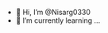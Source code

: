 - 👋 Hi, I’m @Nisarg0330
- 🌱 I’m currently learning ...

<!---
Nisarg0330/Nisarg0330 is a ✨ special ✨ repository because its `README.md` (this file) appears on your GitHub profile.
You can click the Preview link to take a look at your changes.
--->

